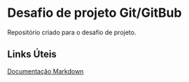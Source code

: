 # Desafio de projeto Git/GitBub

Repositório criado para o desafio de projeto.

## Links Úteis

[Documentação Markdown](https://www.markdownguide.org/basic-syntax)
